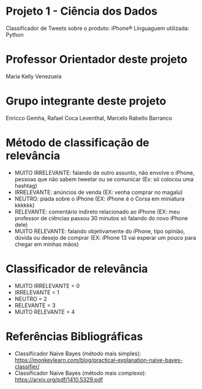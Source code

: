 # Projeto 1 - Ciência dos Dados
Classificador de Tweets sobre o produto: iPhone®
Linguaguem utilizada: Python

# Professor Orientador deste projeto
Maria Kelly Venezuela

# Grupo integrante deste projeto
Enricco Gemha, Rafael Coca Leventhal, Marcelo Rabello Barranco

# Método de classificação de relevância 
- MUITO IRRELEVANTE: falando de outro assunto, não envolve o iPhone, pessoas que não sabem tweetar ou se comunicar (Ex: só colocou uma hashtag)
- IRRELEVANTE: anúncios de venda (EX: venha comprar no magalu)
- NEUTRO: piada sobre o iPhone (EX: iPhone é o Corsa em miniatura kkkkkk)
- RELEVANTE: comentário indireto relacionado ao iPhone (EX: meu professor de ciências passou 30 minutos só falando do novo iPhone dele)
- MUITO RELEVANTE: falando objetivamente do iPhone, tipo opinião, dúvida ou desejo de comprar (EX: iPhone 13 vai esperar um pouco para chegar em minhas mãos)

# Classificador de relevância
- MUITO IRRELEVANTE = 0
- IRRELEVANTE = 1
- NEUTRO = 2
- RELEVANTE = 3
- MUITO RELEVANTE = 4

# Referências Bibliográficas
* Classificador Naive Bayes (método mais simples): https://monkeylearn.com/blog/practical-explanation-naive-bayes-classifier/
* Classificador Naive Bayes (método mais complexo): https://arxiv.org/pdf/1410.5329.pdf
